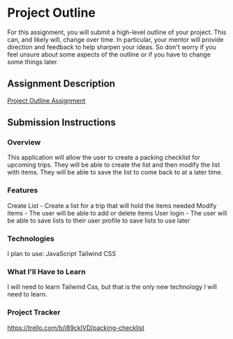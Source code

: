 # Project Outline
For this assignment, you will submit a high-level outline of your project. This can, and likely will, change over time. In particular, your mentor will provide direction and feedback to help sharpen your ideas. So don't worry if you feel unsure about some aspects of the outline or if you have to change some things later.

## Assignment Description
[Project Outline Assignment](https://education.launchcode.org/liftoff/modules/assignments/project-outline)

## Submission Instructions

### Overview
This application will allow the user to create a packing checklist for upcoming trips. They will be able to create the list and then modify the list with items. They will be able to save the list to come back to at a later time.

### Features
Create List - Create a list for a trip that will hold the items needed
Modify items - The user will be able to add or delete items
User login - The user will be able to save lists to their user profile to save lists to use later


### Technologies
I plan to use:
  JavaScript
  Tailwind CSS  

### What I'll Have to Learn
I will need to learn Tailwind Css, but that is the only new technology I will need to learn. 

### Project Tracker

https://trello.com/b/i89ckIVD/packing-checklist

